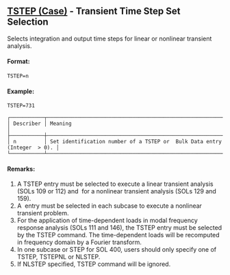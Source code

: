 ## [TSTEP (Case)](https://nexus.hexagon.com/documentationcenter/bundle/MSC_Nastran_2022.4/page/Nastran_Combined_Book/qrg/casecontrol4a/TOC.TSTEP.Case.xhtml) - Transient Time Step Set Selection

Selects integration and output time steps for linear or nonlinear transient analysis.

#### Format:

```nastran
TSTEP=n
```

#### Example:

```nastran
TSTEP=731
```

```text
┌───────────┬──────────────────────────────────────────────────────────────────────────┐
│ Describer │ Meaning                                                                  │
├───────────┼──────────────────────────────────────────────────────────────────────────┤
│ n         │ Set identification number of a TSTEP or  Bulk Data entry (Integer  > 0). │
└───────────┴──────────────────────────────────────────────────────────────────────────┘
```

#### Remarks:

1. A TSTEP entry must be selected to execute a linear transient analysis (SOLs 109 or 112) and  for a nonlinear transient analysis (SOLs 129 and 159).
2. A  entry must be selected in each subcase to execute a nonlinear transient problem.
3. For the application of time-dependent loads in modal frequency response analysis (SOLs 111 and 146), the TSTEP entry must be selected by the TSTEP command. The time-dependent loads will be recomputed in frequency domain by a Fourier transform.
4. In one subcase or STEP for SOL 400, users should only specify one of TSTEP, TSTEPNL or NLSTEP.
5. If NLSTEP specified, TSTEP command will be ignored.
